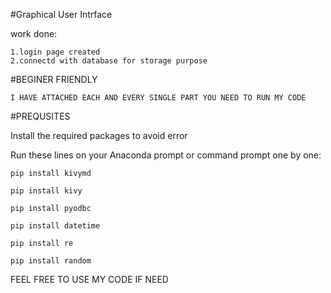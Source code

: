 #Graphical User Intrface

work done:
    
    1.login page created 
    2.connectd with database for storage purpose

#BEGINER FRIENDLY

    I HAVE ATTACHED EACH AND EVERY SINGLE PART YOU NEED TO RUN MY CODE

#PREQUSITES 
  
Install the required packages to avoid error

Run these lines on your Anaconda prompt or command prompt one by one:

    pip install kivymd

    pip install kivy

    pip install pyodbc

    pip install datetime

    pip install re
    
    pip install random
    
FEEL FREE TO USE MY CODE IF NEED 

 